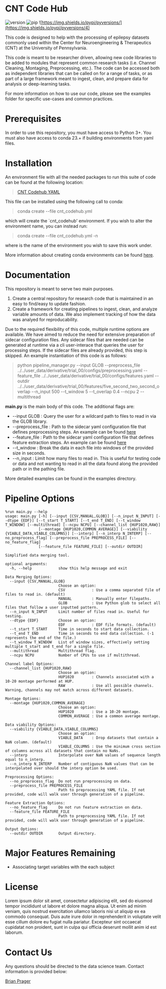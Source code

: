 CNT Code Hub
================
![version](https://img.shields.io/badge/version-0.2.1-blue)
![pip](https://img.shields.io/pypi/v/pip.svg)
![https://img.shields.io/pypi/pyversions/](https://img.shields.io/pypi/pyversions/4)

This code is designed to help with the processing of epilepsy datasets commonly used within the Center for Neuroengineering & Therapeutics (CNT) at the University of Pennsylvania. 

This code is meant to be researcher driven, allowing new code libraries to be added to modules that represent common research tasks (i.e. Channel Cleaning, Montaging, Preprocessing, etc.). The code can be accessed both as independent libraries that can be called on for a range of tasks, or as part of a large framework meant to ingest, clean, and prepare data for analysis or deep-learning tasks.

For more information on how to use our code, please see the examples folder for specific use-cases and common practices.

# Prerequisites
In order to use this repository, you must have access to Python 3+. You must also have access to conda 23.+ if building environments from yaml files.

# Installation

An environment file with all the needed packages to run this suite of code can be found at the following location:

> [CNT Codehub YAML](core_libraries/python/cnt_codehub/envs/cnt_codehub.yml)

This file can be installed using the following call to conda:

> conda create --file cnt_codehub.yml

which will create the `cnt_codehub' environment. If you wish to alter the environment name, you can instead run:

> conda create --file cnt_codehub.yml -n <env>

where <env> is the name of the environment you wish to save this work under.

More information about creating conda environments can be found [here](https://conda.io/projects/conda/en/latest/user-guide/tasks/manage-environments.html).

# Documentation

This repository is meant to serve two main purposes.

1. Create a central repository for research code that is maintained in an easy to find/easy to update fashion.
2. Create a framework for creating pipelines to ingest, clean, and analyze variable amounts of data. We also implement tracking of how the data was analyed for reproducability.

Due to the required flexibility of this code, multiple runtime options are available. We have aimed to reduce the need for extensive preparation of sidecar configuration files. Any sidecar files that are needed can be generated at runtime via a cli user-interace that queries the user for processing steps. If the sidecar files are already provided, this step is skipped. An example instantiation of this code is as follows:

> python pipeline_manager.py --input GLOB --preprocess_file ../../user_data/derivative/trial_00/configs/preprocessing.yaml --feature_file ../../user_data/derivative/trial_00/configs/features.yaml --outdir ../../user_data/derivative/trial_00/features/five_second_two_second_overlap --n_input 500 --t_window 5 --t_overlap 0.4 --ncpu 2 --multithread

**main.py** is the main body of this code. The additional flags are:
 * --input GLOB : Query the user for a wildcard path to files to read in via the GLOB library.
 * --preprocess_file : Path to the sidecar yaml configuration file that defines preprocessing steps. An example can be found [here](scripts/SCALP_CONCAT-EEG/configs/preprocessing.yaml)
 * --feature_file : Path to the sidecar yaml configuration file that defines feature extraction steps. An example can be found [here](scripts/SCALP_CONCAT-EEG/configs/features.yaml)
 * --t_window : Break the data in each file into windows of the provided size in seconds.
 * --n_input : Limit how many files to read in. This is useful for testing code or data and not wanting to read in all the data found along the provided path or in the pathing file.

More detailed examples can be found in the examples directory.

# Pipeline Options

```
%run main.py --help
usage: main.py [-h] [--input {CSV,MANUAL,GLOB}] [--n_input N_INPUT] [--dtype {EDF}] [--t_start T_START] [--t_end T_END] [--t_window T_WINDOW] [--multithread] [--ncpu NCPU] [--channel_list {HUP1020,RAW}]
               [--montage {HUP1020,COMMON_AVERAGE}] [--viability {VIABLE_DATA,VIABLE_COLUMNS}] [--interp] [--n_interp N_INTERP] [--no_preprocess_flag] [--preprocess_file PREPROCESS_FILE] [--no_feature_flag]
               [--feature_file FEATURE_FILE] [--outdir OUTDIR]

Simplified data merging tool.

optional arguments:
  -h, --help            show this help message and exit

Data Merging Options:
  --input {CSV,MANUAL,GLOB}
                        Choose an option:
                        CSV            : Use a comma separated file of files to read in. (default)
                        MANUAL         : Manually enter filepaths.
                        GLOB           : Use Python glob to select all files that follow a user inputted pattern.
  --n_input N_INPUT     Limit number of files read in. Useful for testing.
  --dtype {EDF}         Choose an option:
                        EDF            : EDF file formats. (default)
  --t_start T_START     Time in seconds to start data collection.
  --t_end T_END         Time in seconds to end data collection. (-1 represents the end of the file.)
  --t_window T_WINDOW   List of window sizes, effectively setting multiple t_start and t_end for a single file.
  --multithread         Multithread flag.
  --ncpu NCPU           Number of CPUs to use if multithread.

Channel label Options:
  --channel_list {HUP1020,RAW}
                        Choose an option:
                        HUP1020        : Channels associated with a 10-20 montage performed at HUP.
                        RAW            : Use all possible channels. Warning, channels may not match across different datasets.

Montage Options:
  --montage {HUP1020,COMMON_AVERAGE}
                        Choose an option:
                        HUP1020        : Use a 10-20 montage.
                        COMMON_AVERAGE : Use a common average montage.

Data viability Options:
  --viability {VIABLE_DATA,VIABLE_COLUMNS}
                        Choose an option:
                        VIABLE_DATA    : Drop datasets that contain a NaN column. (default)
                        VIABLE_COLUMNS : Use the minimum cross section of columns across all datasets that contain no NaNs.
  --interp              Interpolate over NaN values of sequence length equal to n_interp.
  --n_interp N_INTERP   Number of contiguous NaN values that can be interpolated over should the interp option be used.

Preprocessing Options:
  --no_preprocess_flag  Do not run preprocessing on data.
  --preprocess_file PREPROCESS_FILE
                        Path to preprocessing YAML file. If not provided, code will walk user through generation of a pipeline.

Feature Extraction Options:
  --no_feature_flag     Do not run feature extraction on data.
  --feature_file FEATURE_FILE
                        Path to preprocessing YAML file. If not provided, code will walk user through generation of a pipeline.

Output Options:
  --outdir OUTDIR       Output directory.
```

# Major Features Remaining
- Associating target variables with the each subject

# License
Lorem ipsum dolor sit amet, consectetur adipiscing elit, sed do eiusmod tempor incididunt ut labore et dolore magna aliqua. Ut enim ad minim veniam, quis nostrud exercitation ullamco laboris nisi ut aliquip ex ea commodo consequat. Duis aute irure dolor in reprehenderit in voluptate velit esse cillum dolore eu fugiat nulla pariatur. Excepteur sint occaecat cupidatat non proident, sunt in culpa qui officia deserunt mollit anim id est laborum.

# Contact Us
Any questions should be directed to the data science team. Contact information is provided below:

[Brian Prager](mailto:bjprager@seas.upenn.edu)

